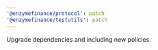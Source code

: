```yaml
---
'@enzymefinance/protocol': patch
'@enzymefinance/testutils': patch
---
```


Upgrade dependencies and including new policies.
